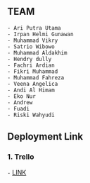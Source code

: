 ## TEAM

```
- Ari Putra Utama
- Irpan Helmi Gunawan
- Muhammad Vikry
- Satrio Wibowo
- Muhammad Aldakhim
- Hendry dully
- Fachri Ardian
- Fikri Muhammad
- Muhammad Fahreza
- Veena Angelica
- Andi Al Himam
- Eko Nur
- Andrew
- Fuadi
- Riski Wahyudi
```

## Deployment Link

### 1. Trello

`-` <a href="https://trello.com/b/wHSgjDUH/pariwisata">LINK</a>
